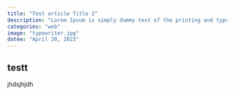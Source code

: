 ```yaml
---
title: "Test article Title 2"
description: "Lorem Ipsum is simply dummy text of the printing and typesetting industry. Lorem Ipsum has been the industry's standard dummy text ever since the 1500s"
categories: "web"
image: "typewriter.jpg"
datee: "April 20, 2023"
---
```

## testt
jhdsjhjdh
